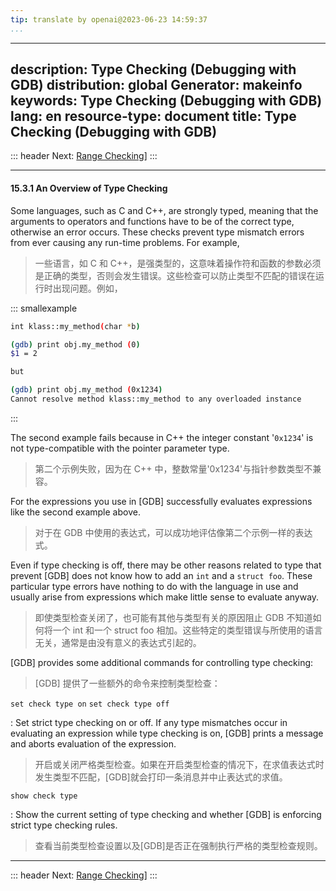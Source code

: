 ```yaml
---
tip: translate by openai@2023-06-23 14:59:37
...
```

---
description: Type Checking (Debugging with GDB)
distribution: global
Generator: makeinfo
keywords: Type Checking (Debugging with GDB)
lang: en
resource-type: document
title: Type Checking (Debugging with GDB)
-----------------------------------------

::: header
Next: [Range Checking](Range-Checking.html#Range-Checking)]
:::

---

#### 15.3.1 An Overview of Type Checking

Some languages, such as C and C++, are strongly typed, meaning that the arguments to operators and functions have to be of the correct type, otherwise an error occurs. These checks prevent type mismatch errors from ever causing any run-time problems. For example,

> 一些语言，如 C 和 C++，是强类型的，这意味着操作符和函数的参数必须是正确的类型，否则会发生错误。这些检查可以防止类型不匹配的错误在运行时出现问题。例如，

::: smallexample

```bash
int klass::my_method(char *b) 

(gdb) print obj.my_method (0)
$1 = 2
```

```bash
but
```

```bash
(gdb) print obj.my_method (0x1234)
Cannot resolve method klass::my_method to any overloaded instance
```

:::

The second example fails because in C++ the integer constant '`0x1234`' is not type-compatible with the pointer parameter type.

> 第二个示例失败，因为在 C++ 中，整数常量'0x1234'与指针参数类型不兼容。

For the expressions you use in [GDB] successfully evaluates expressions like the second example above.

> 对于在 GDB 中使用的表达式，可以成功地评估像第二个示例一样的表达式。

Even if type checking is off, there may be other reasons related to type that prevent [GDB] does not know how to add an `int` and a `struct foo`. These particular type errors have nothing to do with the language in use and usually arise from expressions which make little sense to evaluate anyway.

> 即使类型检查关闭了，也可能有其他与类型有关的原因阻止 GDB 不知道如何将一个 int 和一个 struct foo 相加。这些特定的类型错误与所使用的语言无关，通常是由没有意义的表达式引起的。

[GDB] provides some additional commands for controlling type checking:

> [GDB] 提供了一些额外的命令来控制类型检查：

`set check type on`
`set check type off`

:   Set strict type checking on or off. If any type mismatches occur in evaluating an expression while type checking is on, [GDB] prints a message and aborts evaluation of the expression.

> 开启或关闭严格类型检查。如果在开启类型检查的情况下，在求值表达式时发生类型不匹配，[GDB]就会打印一条消息并中止表达式的求值。

`show check type`

:   Show the current setting of type checking and whether [GDB] is enforcing strict type checking rules.

> 查看当前类型检查设置以及[GDB]是否正在强制执行严格的类型检查规则。

---

::: header
Next: [Range Checking](Range-Checking.html#Range-Checking)]
:::
